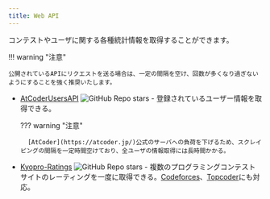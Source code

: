 ```yaml
---
title: Web API
---
```


コンテストやユーザに関する各種統計情報を取得することができます。

!!! warning "注意"

    公開されているAPIにリクエストを送る場合は、一定の間隔を空け、回数が多くなり過ぎないようにすることを強く推奨いたします。

- [AtCoderUsersAPI](https://github.com/miozune/AtCoderUsersAPI) ![GitHub Repo stars](https://img.shields.io/github/stars/miozune/AtCoderUsersAPI?style=plastic) - 登録されているユーザー情報を取得できる。

    ??? warning "注意"

        [AtCoder](https://atcoder.jp/)公式のサーバへの負荷を下げるため、スクレイピングの間隔を一定時間空けており、全ユーザの情報取得には長時間かかる。

- [Kyopro-Ratings](https://github.com/algon-320/Kyopro-Ratings) ![GitHub Repo stars](https://img.shields.io/github/stars/algon-320/Kyopro-Ratings?style=plastic) - 複数のプログラミングコンテストサイトのレーティングを一度に取得できる。[Codeforces](https://codeforces.com/)、[Topcoder](https://www.topcoder.com/)にも対応。
